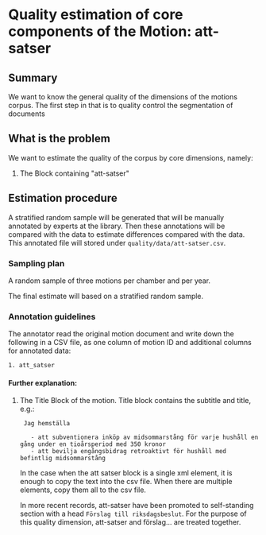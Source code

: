 # Quality estimation of core components of the Motion: att-satser

## Summary

We want to know the general quality of the dimensions of the motions corpus. The first step in that is to quality control the segmentation of documents


## What is the problem

We want to estimate the quality of the corpus by core dimensions, namely:

1. The Block containing "att-satser"


## Estimation procedure

A stratified random sample will be generated that will be manually annotated by experts at the library. Then these annotations will be compared with the data to estimate differences compared with the data. This annotated file will stored under `quality/data/att-satser.csv`.


### Sampling plan

A random sample of three motions per chamber and per year. 

The final estimate will based on a stratified random sample.


### Annotation guidelines

The annotator read the original motion document and write down the following in a CSV file, as one column of motion ID and additional columns for annotated data:

	1. att_satser

#### Further explanation:

1. The Title Block of the motion. Title block contains the subtitle and title, e.g.:

		Jag hemställa
		
		  - att subventionera inköp av midsommarstång för varje hushåll en gång under en tioårsperiod med 350 kronor
		  - att bevilja engångsbidrag retroaktivt för hushåll med befintlig midsommarstång
	
	In the case when the att satser block is a single xml element, it is enough to copy the text into the csv file. When there are multiple elements, copy them all to the csv file.
	
	In more recent records, att-satser have been promoted to self-standing section with a head `Förslag till riksdagsbeslut`. For the purpose of this quality dimension, att-satser and förslag... are treated together.